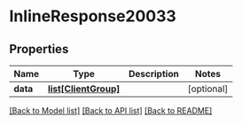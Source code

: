 # InlineResponse20033

## Properties
Name | Type | Description | Notes
------------ | ------------- | ------------- | -------------
**data** | [**list[ClientGroup]**](ClientGroup.md) |  | [optional] 

[[Back to Model list]](../README.md#documentation-for-models) [[Back to API list]](../README.md#documentation-for-api-endpoints) [[Back to README]](../README.md)

